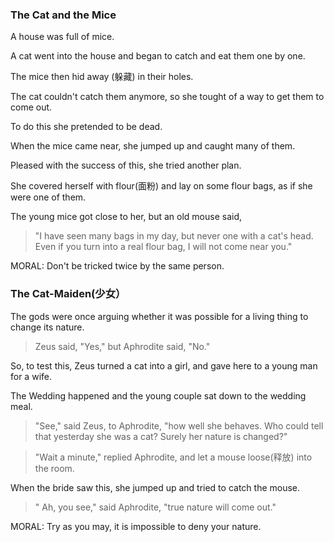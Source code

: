 ### The Cat and the Mice

A house was full of mice.

A cat went into the house and began to catch and eat them one by one.

The mice then hid away (躲藏) in their holes. 

The cat couldn't catch them anymore, so she tought of a way to get them to come out.

To do this she pretended to be dead.

When the mice came near, she jumped up and caught many of them.

Pleased with the success of this, she tried another plan.

She covered herself with flour(面粉) and lay on some flour bags, as if she were one of them.

The young mice got close to her, but an old mouse said,

> "I have seen many bags in my day, but never one with a cat's head. Even if you turn into a real flour bag, 
I will not come near you."


MORAL: Don't be tricked twice by the same person.

### The Cat-Maiden(少女）

The gods were once arguing whether it was possible for a living thing to change its nature.

> Zeus said, "Yes," but Aphrodite said, "No."

So, to test this, Zeus turned a cat into a girl, and gave here to a young man for a wife.

The Wedding happened and the young couple sat down to the wedding meal.

> "See," said Zeus, to Aphrodite, "how well she behaves. Who could tell that yesterday she was a cat? Surely her nature is changed?"

>"Wait a minute," replied Aphrodite, and let a mouse loose(释放) into the room.

When the bride saw this, she jumped up and tried to catch the mouse.

>" Ah, you see," said Aphrodite, "true nature will come out."

MORAL: Try as you may, it is impossible to deny your nature.

